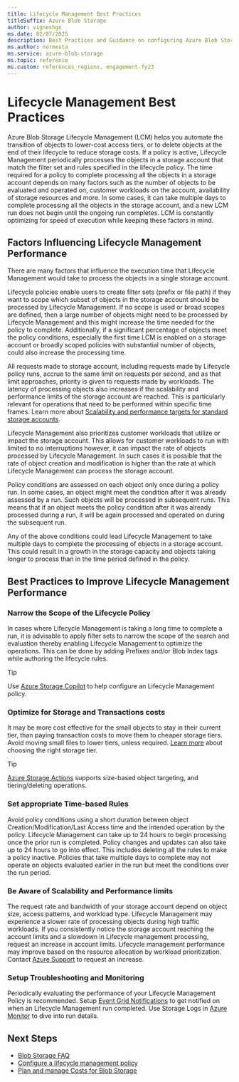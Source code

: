 ```yaml
---
title: Lifecycle Management Best Practices
titleSuffix: Azure Blob Storage
author: vigneshgo
ms.date: 02/07/2025
description: Best Practices and Guidance on configuring Azure Blob Storage lifecycle management policies and factors influencing its performance
ms.author: normesta
ms.service: azure-blob-storage
ms.topic: reference
ms.custom: references_regions, engagement-fy23
---
```


# Lifecycle Management Best Practices

Azure Blob Storage Lifecycle Management (LCM) helps you automate the transition of objects to lower-cost access tiers, or to delete objects at the end of their lifecycle to reduce storage costs. If a policy is active, Lifecycle Management periodically processes the objects in a storage account that match the filter set  and rules specified in the lifecycle policy. The time required for a policy to complete processing all the objects in a storage account depends on many factors such as the number of objects to be evaluated and operated on, customer workloads on the account, availability of storage resources and more. In some cases, it can take multiple days to complete processing all the objects in the storage account, and a new LCM run does not begin until the ongoing run completes. LCM is constantly optimizing for speed of execution while keeping these factors in mind.

## Factors Influencing Lifecycle Management Performance
There are many factors that influence the execution time that Lifecycle Management would take to process the objects in a single storage account. 

Lifecycle policies enable users to create filter sets (prefix or file path) if they want to scope which subset of objects in the storage account should be processed by Lifecycle Management. If no scope is used or broad scopes are defined, then a large number of objects might need to be processed by Lifecycle Management and this might increase the time needed for the policy to complete.  Additionally, if a significant percentage of objects meet the policy conditions, especially the first time LCM is enabled on a storage account or broadly scoped policies with substantial number of objects, could also increase the processing time.  

All requests made to storage account, including requests made by Lifecycle policy runs, accrue to the same limit on requests per second, and as that limit approaches, priority is given to requests made by workloads. The latency of processing objects also increases if the scalability and performance limits of the storage account are reached. This is particularly relevant for operations that need to be performed within specific time frames.  Learn more about [Scalability and performance targets for standard storage accounts](../common/scalability-targets-standard-accounts).

Lifecycle Management also prioritizes customer workloads that utilize or impact the storage account. This allows for customer workloads to run with limited to no interruptions however, it can impact the rate of objects processed by Lifecycle Management. In such cases it is possible that the rate of object creation and modification is higher than the rate at which Lifecycle Management can process the storage account.  

Policy conditions are assessed on each object only once during a policy run. In some cases, an object might meet the condition after it was already assessed by a run.  Such objects will be processed in subsequent runs. This means that if an object meets the policy condition after it was already processed during a run, it will be again processed and operated on during the subsequent run.

Any of the above conditions could lead Lifecycle Management to take multiple days to complete the processing of objects in a storage account. This could result in a growth in the storage capacity and objects taking longer to process than in the time period defined in the policy. 

## Best Practices to Improve Lifecycle Management Performance

### Narrow the Scope of the Lifecycle Policy
In cases where Lifecycle Management is taking a long time to complete a run, it is advisable to apply filter sets to narrow the scope of the search and evaluation thereby enabling Lifecycle Management to optimize the operations. This can be done by adding Prefixes and/or Blob Index tags while authoring the lifecycle rules. 
  > [!TIP] 
> Use [Azure Storage Copilot](/azure/copilot/improve-storage-accounts#reduce-storage-costs) to help configure an Lifecycle Management policy.

### Optimize for Storage and Transactions costs

It may be more cost effective for the small objects to stay in their current tier, than paying transaction costs to move them to cheaper storage tiers. Avoid moving small files to lower tiers, unless required. [Learn more](./access-tiers-best-practices#pack-small-files-before-moving-data-to-cooler-tiers.md) about choosing the right storage tier.
  > [!TIP] 
> [Azure Storage Actions](../../storage-actions/overview) supports size-based object targeting, and tiering/deleting operations.

### Set appropriate Time-based Rules
Avoid policy conditions using a short duration between object Creation/Modification/Last Access time and the intended operation by the policy. Lifecycle Management can take up to 24 hours to begin processing once the prior run is completed. Policy changes and updates can also take up to 24 hours to go into effect. This includes deleting all the rules to make a policy inactive. Policies that take multiple days to complete may not operate on objects evaluated earlier in the run but meet the conditions over the run period.

### Be Aware of Scalability and Performance limits
The request rate and bandwidth of your storage account depend on object size, access patterns, and workload type. Lifecycle Management may experience a slower rate of processing objects during high traffic workloads. If you consistently notice the storage account reaching the account limits and a slowdown in Lifecycle management processing, request an increase in account limits. Lifecycle management performance may improve based on the resource allocation by workload prioritization. Contact [Azure Support](https://azure.microsoft.com/support/faq/) to request an increase.

### Setup Troubleshooting and Monitoring
Periodically evaluating the performance of your Lifecycle Management Policy is recommended. Setup [Event Grid Notifications](../../event-grid/blob-event-quickstart-portal) to get notified on when an Lifecycle Management run completed. Use Storage Logs in [Azure Monitor](monitor-blob-storage?tabs=azure-portal) to dive into run details.

## Next Steps
- [Blob Storage FAQ](storage-blob-faq.yml)
- [Configure a lifecycle management policy](lifecycle-management-policy-configure.md)
- [Plan and manage Costs for Blob Storage](../../common/storage-plan-manage-costs?toc=%2Fazure%2Fstorage%2Fblobs%2Ftoc.json&bc=%2Fazure%2Fstorage%2Fblobs%2Fbreadcrumb%2Ftoc.json)
